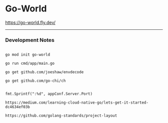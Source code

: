 # Go-World

https://go-world.fly.dev/




---

### Development Notes

```

go mod init go-world

go run cmd/app/main.go

go get github.com/joeshaw/envdecode

go get github.com/go-chi/ch


fmt.Sprintf(":%d", appConf.Server.Port)

https://medium.com/learning-cloud-native-go/lets-get-it-started-dc4634ef03b

https://github.com/golang-standards/project-layout

```
